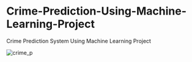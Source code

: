 # Crime-Prediction-Using-Machine-Learning-Project
Crime Prediction System Using Machine Learning Project

![crime_p](https://github.com/Vatshayan/Crime-Prediction-Using-Machine-Learning-Project/assets/28294942/07ffb692-64f6-46cd-a0c8-dd71a9eb2d48)
